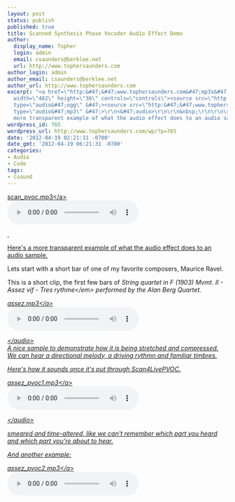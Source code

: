 ```yaml
---
layout: post
status: publish
published: true
title: Scanned Synthesis Phase Vocoder Audio Effect Demo
author:
  display_name: Topher
  login: admin
  email: csaunders@berklee.net
  url: http://www.tophersaunders.com
author_login: admin
author_email: csaunders@berklee.net
author_url: http://www.tophersaunders.com
excerpt: "<a href=\"http:&#47;&#47;www.tophersaunders.com&#47;mp3s&#47;scan_pvoc.mp3\">scan_pvoc.mp3<&#47;a>\r\n<audio
  width=\"482\" height=\"36\" controls=\"controls\"><source src=\"http:&#47;&#47;www.tophersaunders.com&#47;mp3s&#47;scan_pvoc.ogg\"
  type=\"audio&#47;ogg\" &#47;><source src=\"http:&#47;&#47;www.tophersaunders.com&#47;mp3s&#47;scan_pvoc.mp3\"
  type=\"audio&#47;mp3\" &#47;>\r\n<&#47;audio>\r\n\r\n&nbsp;\r\n\r\n\r\nHere's a
  more transparent example of what the audio effect does to an audio sample.\r\n\r\n"
wordpress_id: 765
wordpress_url: http://www.tophersaunders.com/wp/?p=765
date: '2012-04-19 02:21:31 -0700'
date_gmt: '2012-04-19 06:21:31 -0700'
categories:
- Audio
- Code
tags:
- Csound
---
```

<p><a href="http:&#47;&#47;www.tophersaunders.com&#47;mp3s&#47;scan_pvoc.mp3">scan_pvoc.mp3<&#47;a><br />
<audio width="482" height="36" controls="controls"><source src="http:&#47;&#47;www.tophersaunders.com&#47;mp3s&#47;scan_pvoc.ogg" type="audio&#47;ogg" &#47;><source src="http:&#47;&#47;www.tophersaunders.com&#47;mp3s&#47;scan_pvoc.mp3" type="audio&#47;mp3" &#47;><br />
<&#47;audio></p>
<p>&nbsp;</p>
<p>Here's a more transparent example of what the audio effect does to an audio sample.</p>
<p><a id="more"></a><a id="more-765"></a></p>
<p>Lets start with a short bar of one of my favorite composers, Maurice Ravel.</p>
<p>This is a short clip, the first few bars of <em>String quartet in F (1903) Mvmt. II - Assez vif - Tres rythme<&#47;em> performed by the Alan Berg Quartet.</p>
<p><a href="http:&#47;&#47;www.tophersaunders.com&#47;mp3s&#47;assez.mp3">assez.mp3<&#47;a><br />
<audio width="479" height="34" controls="controls"><source src="http:&#47;&#47;www.tophersaunders.com&#47;mp3s&#47;assez.ogg" type="audio&#47;ogg" &#47;><source src="http:&#47;&#47;www.tophersaunders.com&#47;mp3s&#47;assez.mp3" type="audio&#47;mp3" &#47;></p>
<p><&#47;audio><br />
A nice sample to demonstrate how it is being stretched and compressed. We can hear a directional melody, a driving rythmn and familiar timbres.</p>
<p>Here's how it sounds once it's put through Scan4LivePVOC.</p>
<p><a href="http:&#47;&#47;www.tophersaunders.com&#47;mp3s&#47;assez_pvoc1.mp3">assez_pvoc1.mp3<&#47;a><br />
<audio width="483" height="36" controls="controls"><source src="http:&#47;&#47;www.tophersaunders.com&#47;mp3s&#47;assez_pvoc1.ogg" type="audio&#47;ogg" &#47;><source src="http:&#47;&#47;www.tophersaunders.com&#47;mp3s&#47;assez_pvoc1.mp3" type="audio&#47;mp3" &#47;></p>
<p><&#47;audio></p>
<p>smeared and time-altered, like we can't remember which part you heard and which part you're about to hear.</p>
<p>And another example:</p>
<p><a href="http:&#47;&#47;www.tophersaunders.com&#47;mp3s&#47;assez_pvoc2.mp3">assez_pvoc2.mp3<&#47;a><br />
<audio width="468" height="34" controls="controls"><source src="http:&#47;&#47;www.tophersaunders.com&#47;mp3s&#47;assez_pvoc2.ogg" type="audio&#47;ogg" &#47;><source src="http:&#47;&#47;www.tophersaunders.com&#47;mp3s&#47;assez_pvoc2.mp3" type="audio&#47;mp3" &#47;><br />
<&#47;audio></p>
